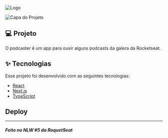 ![Logo](https://user-images.githubusercontent.com/38771228/116009113-0931f300-a5ee-11eb-9253-92cdc228539b.png)

![Capa do Projeto](https://user-images.githubusercontent.com/38771228/116009069-df78cc00-a5ed-11eb-92d8-8b7d890e48e8.png)


## 💻 Projeto

O podcaster é um app para ouvir alguns podcasts da galera da Rocketseat.

## ✨ Tecnologias

Esse projeto foi desenvolvido com as seguintes tecnologias:

- [React](https://reactjs.org)
- [Next.js](https://nextjs.org/)
- [TypeScript](https://www.typescriptlang.org/)

## Deploy



---

##### Feito no NLW #5 da RoquetSeat




